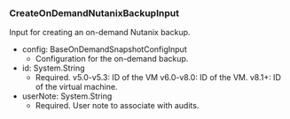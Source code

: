 ### CreateOnDemandNutanixBackupInput
Input for creating an on-demand Nutanix backup.

- config: BaseOnDemandSnapshotConfigInput
  - Configuration for the on-demand backup.
- id: System.String
  - Required. v5.0-v5.3: ID of the VM
v6.0-v8.0: ID of the VM.
v8.1+: ID of the virtual machine.
- userNote: System.String
  - Required. User note to associate with audits.
